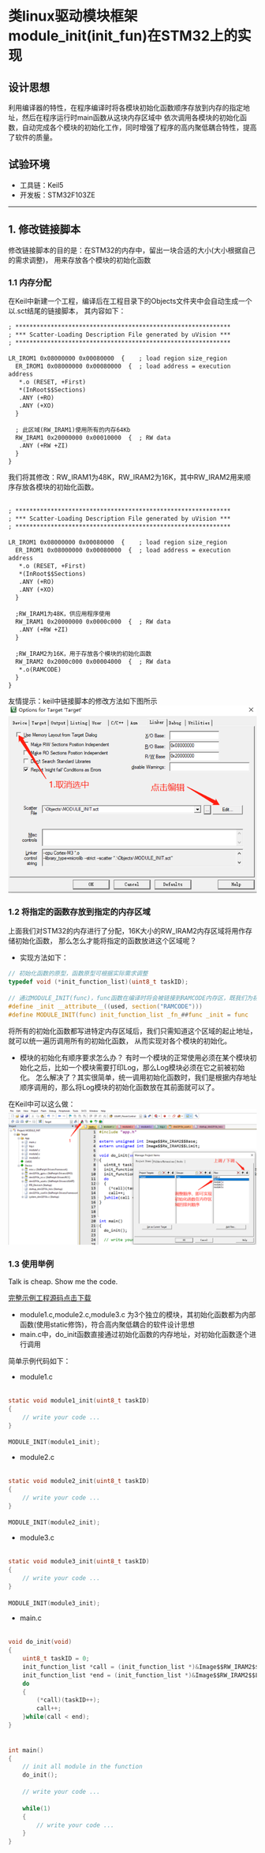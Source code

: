 # 类linux驱动模块框架module_init(init_fun)在STM32上的实现

## 设计思想
利用编译器的特性，在程序编译时将各模块初始化函数顺序存放到内存的指定地址，然后在程序运行时main函数从这块内存区域中
依次调用各模块的初始化函数，自动完成各个模块的初始化工作，同时增强了程序的高内聚低耦合特性，提高了软件的质量。


## 试验环境
* 工具链：Keil5
* 开发板：STM32F103ZE

-----------------------------------------------

## 1. 修改链接脚本

修改链接脚本的目的是：在STM32的内存中，留出一块合适的大小(大小根据自己的需求调整)，
用来存放各个模块的初始化函数

### 1.1 内存分配

在Keil中新建一个工程，编译后在工程目录下的Objects文件夹中会自动生成一个以.sct结尾的链接脚本，
其内容如下：

```
; *************************************************************
; *** Scatter-Loading Description File generated by uVision ***
; *************************************************************

LR_IROM1 0x08000000 0x00080000  {    ; load region size_region
  ER_IROM1 0x08000000 0x00080000  {  ; load address = execution address
   *.o (RESET, +First)
   *(InRoot$$Sections)
   .ANY (+RO)
   .ANY (+XO)
  }
  
  ; 此区域(RW_IRAM1)使用所有的内存64Kb
  RW_IRAM1 0x20000000 0x00010000  {  ; RW data
   .ANY (+RW +ZI)
  }
}

```

我们将其修改：RW_IRAM1为48K，RW_IRAM2为16K，其中RW_IRAM2用来顺序存放各模块的初始化函数。

```

; *************************************************************
; *** Scatter-Loading Description File generated by uVision ***
; *************************************************************

LR_IROM1 0x08000000 0x00080000  {    ; load region size_region
  ER_IROM1 0x08000000 0x00080000  {  ; load address = execution address
   *.o (RESET, +First)
   *(InRoot$$Sections)
   .ANY (+RO)
   .ANY (+XO)
  }
  
  ;RW_IRAM1为48K，供应用程序使用
  RW_IRAM1 0x20000000 0x0000c000  {  ; RW data
   .ANY (+RW +ZI)
  }
  
  ;RW_IRAM2为16K，用于存放各个模块的初始化函数
  RW_IRAM2 0x2000c000 0x00004000  {  ; RW data
   *.o(RAMCODE)
  }
}

```
友情提示：keil中链接脚本的修改方法如下图所示
![](../../assets/images/STM32/module_init/modify_sct_file.png)


### 1.2 将指定的函数存放到指定的内存区域

上面我们对STM32的内存进行了分配，16K大小的RW_IRAM2内存区域将用作存储初始化函数，
那么怎么才能将指定的函数放进这个区域呢？

* 实现方法如下：

```C
// 初始化函数的原型，函数原型可根据实际需求调整
typedef void (*init_function_list)(uint8_t taskID);

// 通过MODULE_INIT(func)，func函数在编译时将会被链接到RAMCODE内存区，既我们为初始化函数预先分配的内存区域
#define _init __attribute__((used, section("RAMCODE")))
#define MODULE_INIT(func) init_function_list _fn_##func _init = func

```
将所有的初始化函数都写进特定内存区域后，我们只需知道这个区域的起止地址，就可以统一遍历调用所有的初始化函数，
从而实现对各个模块的初始化。

* 模块的初始化有顺序要求怎么办？
有时一个模块的正常使用必须在某个模块初始化之后，比如一个模块需要打印Log，那么Log模块必须在它之前被初始化。
怎么解决了？其实很简单，统一调用初始化函数时，我们是根据内存地址顺序调用的，那么将Log模块的初始化函数放在其前面就可以了。

在Keil中可以这么做：
![](../../assets/images/STM32/module_init/fun_addr_order.png)


### 1.3 使用举例

Talk is cheap. Show me the code. 

[完整示例工程源码点击下载](https://github.com/FanHongchuang/module_init)

* module1.c,module2.c,module3.c 为3个独立的模块，其初始化函数都为内部函数(使用static修饰)，符合高内聚低耦合的软件设计思想
* main.c中，do_init函数直接通过初始化函数的内存地址，对初始化函数逐个进行调用

简单示例代码如下：

* module1.c

```C

static void module1_init(uint8_t taskID)
{
	// write your code ...
}

MODULE_INIT(module1_init);

```

* module2.c

```C

static void module2_init(uint8_t taskID)
{
	// write your code ...
}

MODULE_INIT(module2_init);

```

* module3.c

```C

static void module3_init(uint8_t taskID)
{
	// write your code ...
}

MODULE_INIT(module3_init);

```


* main.c

```C

void do_init(void)
{
	uint8_t taskID = 0;
	init_function_list *call = (init_function_list *)&Image$$RW_IRAM2$$Base;
	init_function_list *end = (init_function_list *)&Image$$RW_IRAM2$$Limit;
    do
	{
		(*call)(taskID++);
		call++;
	}while(call < end);
}


int main()
{
	// init all module in the function 
	do_init();
	
	// write your code ...

	while(1)
	{
		// write your code ...
	}
}

```

